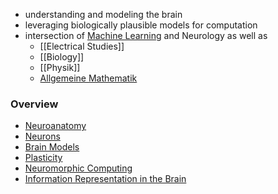 + understanding and modeling the brain
+ leveraging biologically plausible models for computation
+ intersection of [Machine Learning](../Machine%20Learning/Machine%20Learning.md) and Neurology as well as
	+ [[Electrical Studies]]
	+ [[Biology]]
	+ [[Physik]]
	+ [Allgemeine Mathematik](../../../Mathematik/Allgemeine%20Mathematik/Allgemeine%20Mathematik.md)
### Overview
+ [Neuroanatomy](Neuroanatomy.md)
+ [Neurons](Neurons/Neurons.md)
+ [Brain Models](Brain%20Models/Brain%20Models.md)
+ [Plasticity](Plasticity/Plasticity.md)
+ [Neuromorphic Computing](Neuromorphic%20Computing/Neuromorphic%20Computing.md)
+ [Information Representation in the Brain](Information%20Representation%20in%20the%20Brain/Information%20Representation%20in%20the%20Brain.md)